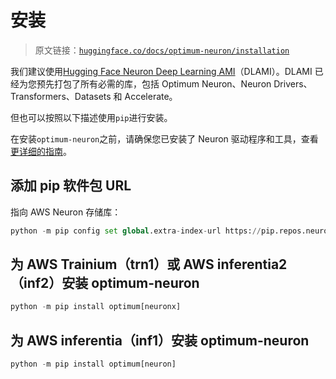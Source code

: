 # 安装

> 原文链接：[`huggingface.co/docs/optimum-neuron/installation`](https://huggingface.co/docs/optimum-neuron/installation)

我们建议使用[Hugging Face Neuron Deep Learning AMI](https://aws.amazon.com/marketplace/pp/prodview-gr3e6yiscria2)（DLAMI）。DLAMI 已经为您预先打包了所有必需的库，包括 Optimum Neuron、Neuron Drivers、Transformers、Datasets 和 Accelerate。

但也可以按照以下描述使用`pip`进行安装。

在安装`optimum-neuron`之前，请确保您已安装了 Neuron 驱动程序和工具，查看[更详细的指南](https://awsdocs-neuron.readthedocs-hosted.com/en/latest/general/setup/torch-neuronx.html#setup-torch-neuronx)。

## 添加 pip 软件包 URL

指向 AWS Neuron 存储库：

```py
python -m pip config set global.extra-index-url https://pip.repos.neuron.amazonaws.com
```

## 为 AWS Trainium（trn1）或 AWS inferentia2（inf2）安装 optimum-neuron

```py
python -m pip install optimum[neuronx]
```

## 为 AWS inferentia（inf1）安装 optimum-neuron

```py
python -m pip install optimum[neuron]
```
